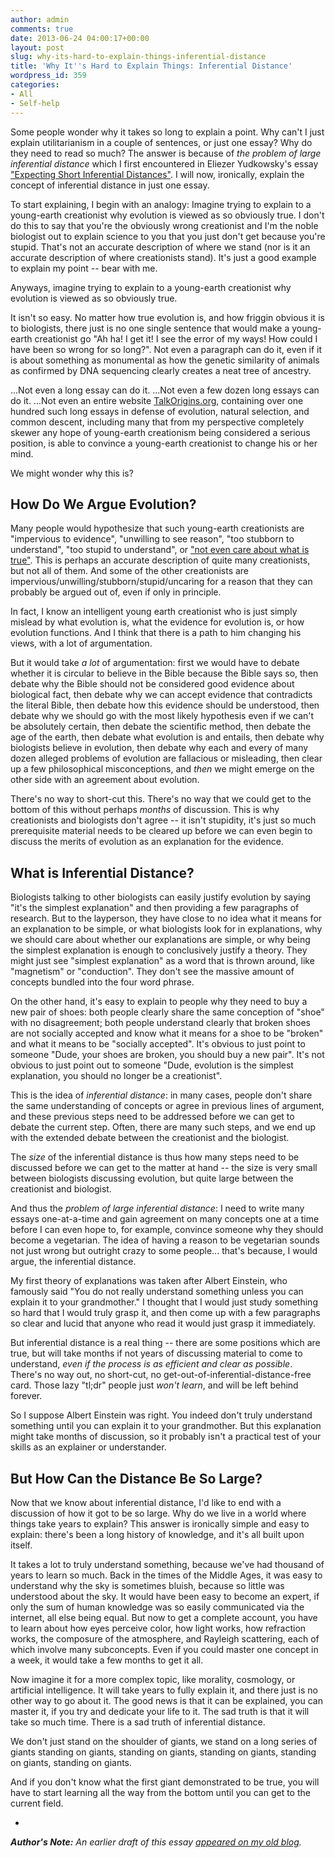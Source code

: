 ```yaml
---
author: admin
comments: true
date: 2013-06-24 04:00:17+00:00
layout: post
slug: why-its-hard-to-explain-things-inferential-distance
title: 'Why It''s Hard to Explain Things: Inferential Distance'
wordpress_id: 359
categories:
- All
- Self-help
---
```


Some people wonder why it takes so long to explain a point.  Why can't I just explain utilitarianism in a couple of sentences, or just one essay?  Why do they need to read so much?  The answer is because of _the problem of large inferential distance_ which I first encountered in Eliezer Yudkowsky's essay ["Expecting Short Inferential Distances"](http://lesswrong.com/lw/kg/expecting_short_inferential_distances).  I will now, ironically, explain the concept of inferential distance in just one essay.

To start explaining, I begin with an analogy:  Imagine trying to explain to a young-earth creationist why evolution is viewed as so obviously true.  I don't do this to say that you're the obviously wrong creationist and I'm the noble biologist out to explain science to you that you just don't get because you're stupid.  That's not an accurate description of where we stand (nor is it an accurate description of where creationists stand).  It's just a good example to explain my point -- bear with me.<!-- more -->



Anyways, imagine trying to explain to a young-earth creationist why evolution is viewed as so obviously true.

It isn't so easy.  No matter how true evolution is, and how friggin obvious it is to biologists, there just is no one single sentence that would make a young-earth creationist go "Ah ha!  I get it!  I see the error of my ways!  How could I have been so wrong for so long?".  Not even a paragraph can do it, even if it is about something as monumental as how the genetic similarity of animals as confirmed by DNA sequencing clearly creates a neat tree of ancestry.

...Not even a long essay can do it.  ...Not even a few dozen long essays can do it.  ...Not even an entire website [TalkOrigins.org](http://talkorigins.org/), containing over one hundred such long essays in defense of evolution, natural selection, and common descent, including many that from my perspective completely skewer any hope of young-earth creationism being considered a serious position, is able to convince a young-earth creationist to change his or her mind.

We might wonder why this is?






## How Do We Argue Evolution?


Many people would hypothesize that such young-earth creationists are "impervious to evidence", "unwilling to see reason", "too stubborn to understand", "too stupid to understand", or ["not even care about what is true"](http://gretachristina.typepad.com/greta_christinas_weblog/2010/07/do-you-care-whether-the-things-you-believe-are-true.html).  This is perhaps an accurate description of quite many creationists, but not all of them.  And some of the other creationists are impervious/unwilling/stubborn/stupid/uncaring for a reason that they can probably be argued out of, even if only in principle.

In fact, I know an intelligent young earth creationist who is just simply mislead by what evolution is, what the evidence for evolution is, or how evolution functions.  And I think that there is a path to him changing his views, with a lot of argumentation.

But it would take _a lot_ of argumentation: first we would have to debate whether it is circular to believe in the Bible because the Bible says so, then debate why the Bible should not be considered good evidence about biological fact, then debate why we can accept evidence that contradicts the literal Bible, then debate how this evidence should be understood, then debate why we should go with the most likely hypothesis even if we can't be absolutely certain, then debate the scientific method, then debate the age of the earth, then debate what evolution is and entails, then debate why biologists believe in evolution, then debate why each and every of many dozen alleged problems of evolution are fallacious or misleading, then clear up a few philosophical misconceptions, and _then_ we might emerge on the other side with an agreement about evolution.

There's no way to short-cut this.  There's no way that we could get to the bottom of this without perhaps _months_ of discussion.  This is why creationists and biologists don't agree -- it isn't stupidity, it's just so much prerequisite material needs to be cleared up before we can even begin to discuss the merits of evolution as an explanation for the evidence.






## What is Inferential Distance?


Biologists talking to other biologists can easily justify evolution by saying "it's the simplest explanation" and then providing a few paragraphs of research.  But to the layperson, they have close to no idea what it means for an explanation to be simple, or what biologists look for in explanations, why we should care about whether our explanations are simple, or why being the simplest explanation is enough to conclusively justify a theory.  They might just see "simplest explanation" as a word that is thrown around, like "magnetism" or "conduction".  They don't see the massive amount of concepts bundled into the four word phrase.

On the other hand, it's easy to explain to people why they need to buy a new pair of shoes: both people clearly share the same conception of "shoe" with no disagreement; both people understand clearly that broken shoes are not socially accepted and know what it means for a shoe to be "broken" and what it means to be "socially accepted".  It's obvious to just point to someone "Dude, your shoes are broken, you should buy a new pair".  It's not obvious to just point out to someone "Dude, evolution is the simplest explanation, you should no longer be a creationist".



This is the idea of _inferential distance_: in many cases, people don't share the same understanding of concepts or agree in previous lines of argument, and these previous steps need to be addressed before we can get to debate the current step.  Often, there are many such steps, and we end up with the extended debate between the creationist and the biologist.

The _size_ of the inferential distance is thus how many steps need to be discussed before we can get to the matter at hand -- the size is very small between biologists discussing evolution, but quite large between the creationist and biologist.

And thus the _problem of large inferential distance_: I need to write many essays one-at-a-time and gain agreement on many concepts one at a time before I can even hope to, for example, convince someone why they should become a vegetarian.  The idea of having a reason to be vegetarian sounds not just wrong but outright crazy to some people... that's because, I would argue, the inferential distance.



My first theory of explanations was taken after Albert Einstein, who famously said "You do not really understand something unless you can explain it to your grandmother."  I thought that I would just study something so hard that I would truly grasp it, and then come up with a few paragraphs so clear and lucid that anyone who read it would just grasp it immediately.

But inferential distance is a real thing -- there are some positions which are true, but will take months if not years of discussing material to come to understand, _even if the process is as efficient and clear as possible_.  There's no way out, no short-cut, no get-out-of-inferential-distance-free card.  Those lazy "tl;dr" people just _won't learn_, and will be left behind forever.

So I suppose Albert Einstein was right.  You indeed don't truly understand something until you can explain it to your grandmother.  But this explanation might take months of discussion, so it probably isn't a practical test of your skills as an explainer or understander.






## But How Can the Distance Be So Large?


Now that we know about inferential distance, I'd like to end with a discussion of how it got to be so large.  Why do we live in a world where things take years to explain?  This answer is ironically simple and easy to explain: there's been a long history of knowledge, and it's all built upon itself.

It takes a lot to truly understand something, because we've had thousand of years to learn so much.  Back in the times of the Middle Ages, it was easy to understand why the sky is sometimes bluish, because so little was understood about the sky.  It would have been easy to become an expert, if only the sum of human knowledge was so easily communicated via the internet, all else being equal.  But now to get a complete account, you have to learn about how eyes perceive color, how light works, how refraction works, the composure of the atmosphere, and Rayleigh scattering, each of which involve many subconcepts.  Even if you could master one concept in a week, it would take a few months to get it all.



Now imagine it for a more complex topic, like morality, cosmology, or artificial intelligence.  It will take years to fully explain it, and there just is no other way to go about it.  The good news is that it can be explained, you can master it, if you try and dedicate your life to it.  The sad truth is that it will take so much time.  There is a sad truth of inferential distance.

We don't just stand on the shoulder of giants, we stand on a long series of giants standing on giants, standing on giants, standing on giants, standing on giants, standing on giants.

And if you don't know what the first giant demonstrated to be true, you will have to start learning all the way from the bottom until you can get to the current field.

-

_**Author's Note:** An earlier draft of this essay [appeared on my old blog](http://www.greatplay.net/essays/the-sad-truth-of-inferential-distance)._
